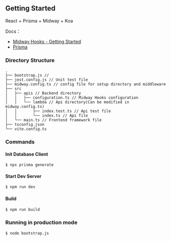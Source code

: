 ## Getting Started

React + Prisma + Midway + Koa

Docs：

- [Midway Hooks - Getting Started](https://www.yuque.com/midwayjs/midway_v2/integration_introduction?translate=en)
- [Prisma](https://www.prisma.io/)

### Directory Structure

```
.
├── bootstrap.js //
├── jest.config.js // Unit test file
├── midway.config.ts // config file for setup directory and middleware
├── src
│   ├── apis // Backend directory
│   │   ├── configuration.ts // Midway Hooks configuration
│   │   └── lambda // Api directory(Can be modified in midway.config.ts)
│   │       ├── index.test.ts // Api test file
│   │       └── index.ts // Api file
│   └── main.ts // Frontend framework file
├── tsconfig.json
└── vite.config.ts
```

### Commands

#### Init Database Client

```
$ npx prisma generate
```

#### Start Dev Server

```bash
$ npm run dev
```

#### Build

```bash
$ npm run build
```

### Running in production mode

```bash
$ node bootstrap.js
```
